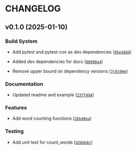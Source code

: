 # CHANGELOG


## v0.1.0 (2025-01-10)

### Build System

- Add pytest and pytest-cov as dev dependencies
  ([`95eddd4`](https://github.com/Rashidikn1/pycounts_mds_rashid/commit/95eddd4affc9e89644d7f8e95c014aab9078e1de))

- Added dev dependencies for docs
  ([`86098a4`](https://github.com/Rashidikn1/pycounts_mds_rashid/commit/86098a4cd141ce7a8c5563e8ac7c41a32ed5e2b9))

- Remove upper bound on dependency versions
  ([`7c0190e`](https://github.com/Rashidikn1/pycounts_mds_rashid/commit/7c0190e69a8a46322ed468f282c27adc151cfb67))

### Documentation

- Updated readme and example
  ([`237f494`](https://github.com/Rashidikn1/pycounts_mds_rashid/commit/237f494ea93a281115b6a5cde04544025dbb2703))

### Features

- Add word counting functions
  ([`2bb40ea`](https://github.com/Rashidikn1/pycounts_mds_rashid/commit/2bb40ea92194a2a7d287eaca044c4ce11b99eede))

### Testing

- Add unit test for count_words
  ([`d28bb8c`](https://github.com/Rashidikn1/pycounts_mds_rashid/commit/d28bb8cb72a2e0e73ab36c6278772a31b437fe6f))

